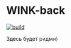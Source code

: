 # WINK-back

[![build](https://github.com/artrayme/WINK-back/actions/workflows/build.yml/badge.svg)](https://github.com/artrayme/WINK-back/actions/workflows/build.yml)

Здесь будет ридми) 
